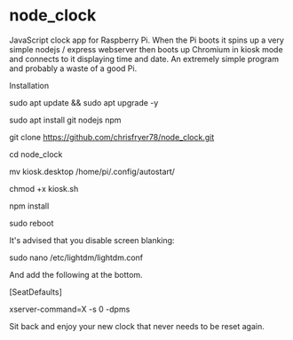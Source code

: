 # node_clock

JavaScript clock app for Raspberry Pi. When the Pi boots it spins up a very simple nodejs / express webserver then boots up Chromium in kiosk mode and connects to it displaying time and date. An extremely simple program and probably a waste of a good Pi.

Installation

sudo apt update && sudo apt upgrade -y

sudo apt install git nodejs npm

git clone https://github.com/chrisfryer78/node_clock.git

cd node_clock

mv kiosk.desktop /home/pi/.config/autostart/

chmod +x kiosk.sh

npm install

sudo reboot

It's advised that you disable screen blanking:

sudo nano /etc/lightdm/lightdm.conf

And add the following at the bottom.

  [SeatDefaults]
  
  xserver-command=X -s 0 -dpms

Sit back and enjoy your new clock that never needs to be reset again.

